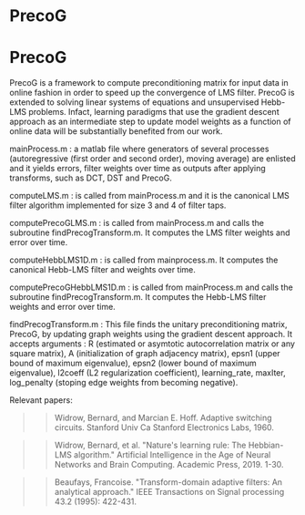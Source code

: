 # PrecoG

# PrecoG

PrecoG is a framework to compute preconditioning matrix for input data in online fashion in order to speed up the convergence of LMS filter. PrecoG is extended to solving linear systems of equations and unsupervised Hebb-LMS problems. Infact, learning paradigms that use the gradient descent approach as an intermediate step to update model weights as a function of online data will be substantially benefited from our work. 

mainProcess.m : a matlab file where generators of several processes (autoregressive (first order and second order), moving average) are enlisted and it yields errors, filter weights over time as outputs after applying transforms, such as DCT, DST and PrecoG.

computeLMS.m : is called from mainProcess.m and it is the canonical LMS filter algorithm implemented for size 3 and 4 of filter taps.

computePrecoGLMS.m : is called from mainProcess.m and calls the subroutine findPrecogTransform.m. It computes the LMS filter weights and error over time.

computeHebbLMS1D.m : is called from mainprocess.m. It computes the canonical Hebb-LMS filter and weights over time.

computePrecoGHebbLMS1D.m : is called from mainProcess.m and calls the subroutine findPrecogTransform.m. It computes the Hebb-LMS filter weights and error over time.


findPrecogTransform.m : This file finds the unitary preconditioning matrix, PrecoG, by updating graph weights using the gradient descent approach. It accepts arguments : R (estimated or asymtotic autocorrelation matrix or any square matrix), A (initialization of graph adjacency matrix), epsn1 (upper bound of maximum eigenvalue), epsn2 (lower bound of maximum eigenvalue), l2coeff (L2 regularization coefficient), learning_rate, maxIter, log_penalty (stoping edge weights from becoming negative). 




Relevant papers:

>> Widrow, Bernard, and Marcian E. Hoff. Adaptive switching circuits. Stanford Univ Ca Stanford Electronics Labs, 1960.

>> Widrow, Bernard, et al. "Nature's learning rule: The Hebbian-LMS algorithm." Artificial Intelligence in the Age of Neural Networks and Brain Computing. Academic Press, 2019. 1-30.

>> Beaufays, Francoise. "Transform-domain adaptive filters: An analytical approach." IEEE Transactions on Signal processing 43.2 (1995): 422-431.


